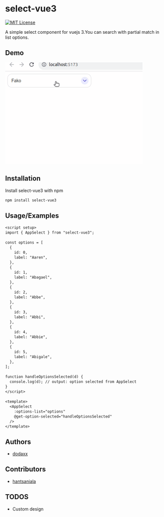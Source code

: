 # select-vue3

[![MIT License](https://img.shields.io/badge/License-MIT-green.svg)](https://choosealicense.com/licenses/mit/)

A simple select component for vuejs 3.You can search with partial match in list options.

## Demo

![select-vue3 Demo](src/assets/video/demo.gif)

## Installation

Install select-vue3 with npm

```bash
npm install select-vue3
```

## Usage/Examples

```vue
<script setup>
import { AppSelect } from "select-vue3";

const options = [
  {
    id: 0,
    label: "Aaren",
  },
  {
    id: 1,
    label: "Abagael",
  },
  {
    id: 2,
    label: "Abbe",
  },
  {
    id: 3,
    label: "Abbi",
  },
  {
    id: 4,
    label: "Abbie",
  },
  {
    id: 5,
    label: "Abigale",
  },
];

function handleOptionsSelected(d) {
  console.log(d); // output: option selected from AppSelect
}
</script>

<template>
  <AppSelect
    :options-list="options"
    @get-option-selected="handleOptionsSelected"
  />
</template>
```

## Authors

- [dodaxx](https://www.github.com/dodaxx)

## Contributors

- [hantsaniala](https://www.github.com/hantsaniala)

## TODOS

- Custom design
